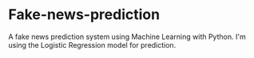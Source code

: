 # Fake-news-prediction
A fake news prediction system using Machine Learning with Python. I'm using the Logistic Regression model for prediction.
